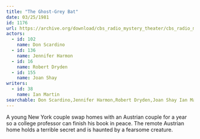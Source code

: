 ```yaml
---
title: "The Ghost-Grey Bat"
date: 03/25/1981
id: 1176
url: https://archive.org/download/cbs_radio_mystery_theater/cbs_radio_mystery_theater-1151-1200.zip/cbs_radio_mystery_theater-1151-1200%2Fcbsrmt_1176_the_ghost_grey_bat.mp3
actors:  
  - id: 102
    name: Don Scardino  
  - id: 136
    name: Jennifer Harmon  
  - id: 16
    name: Robert Dryden  
  - id: 155
    name: Joan Shay
writers:  
  - id: 38
    name: Ian Martin
searchable: Don Scardino,Jennifer Harmon,Robert Dryden,Joan Shay Ian Martin
---
```

A young New York couple swap homes with an Austrian couple for a year so a college professor can finish his book in peace. The remote Austrian home holds a terrible secret and is haunted by a fearsome creature.